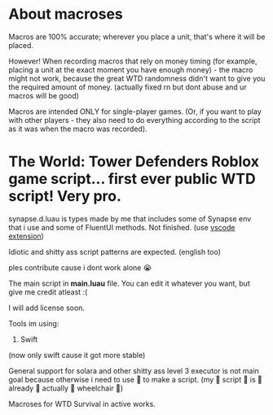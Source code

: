 # About macroses
Macros are 100% accurate; wherever you place a unit, that's where it will be placed.

However! When recording macros that rely on money timing (for example, placing a unit at the exact moment you have enough money) - the macro might not work, because the great WTD randomness didn't want to give you the required amount of money. (actually fixed rn but dont abuse and ur macros will be good)

Macros are intended ONLY for single-player games. (Or, if you want to play with other players - they also need to do everything according to the script as it was when the macro was recorded).


# The World: Tower Defenders Roblox game script... first ever public WTD script! Very pro.

synapse.d.luau is types made by me that includes some of Synapse env that i use and some of FluentUI methods. Not finished. (use [vscode extension](https://marketplace.visualstudio.com/items?itemName=JohnnyMorganz.luau-lsp))

Idiotic and shitty ass script patterns are expected. (english too)

ples contribute cause i dont work alone :sob:

The main script in **main.luau** file. You can edit it whatever you want, but give me credit atleast :(

I will add license soon.

Tools im using:
1. Swift

(now only swift cause it got more stable)

General support for solara and other shitty ass level 3 executor is not main goal because otherwise i need to use 🦽 to make a script. (my 🦽 script 🦽 is 🦽 already 🦽 actually 🦽 wheelchair 🦽)

Macroses for WTD Survival in active works.
